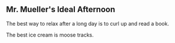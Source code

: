 ## Mr. Mueller's Ideal Afternoon

The best way to relax after a long day is to curl up and read a book. 

The best ice cream is moose tracks. 